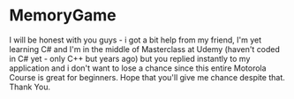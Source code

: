 # MemoryGame
I will be honest with you guys - i got a bit help from my friend, I'm yet learning C# and I'm in the middle of Masterclass at Udemy 
(haven't coded in C# yet - only C++ but years ago)
but you replied instantly to my application and i don't want to lose a chance since this entire Motorola Course is great for beginners. 
Hope that you'll give me chance despite that. Thank You.
